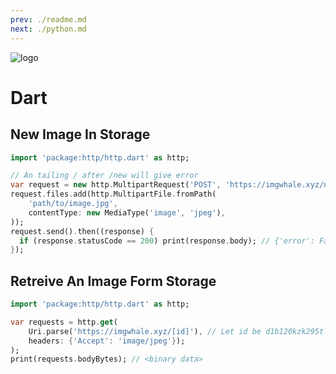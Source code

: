```yaml
---
prev: ./readme.md
next: ./python.md
---
```


![logo](https://dart.dev/assets/shared/dart/icon/64.png)

# Dart

## New Image In Storage

```dart
import 'package:http/http.dart' as http;

// An tailing / after /new will give error
var request = new http.MultipartRequest('POST', 'https://imgwhale.xyz/new');
request.files.add(http.MultipartFile.fromPath(
    'path/to/image.jpg',
    contentType: new MediaType('image', 'jpeg'),
));
request.send().then((response) {
  if (response.statusCode == 200) print(response.body); // {'error': False, 'message': 'IMAGE_UPLOADED', 'fileId': 'd1b120kzk295tl'}
});
```

## Retreive An Image Form Storage

```dart
import 'package:http/http.dart' as http;

var requests = http.get(
    Uri.parse('https://imgwhale.xyz/[id]'), // Let id be d1b120kzk295tl
    headers: {'Accept': 'image/jpeg'});
);
print(requests.bodyBytes); // <binary data>
```
